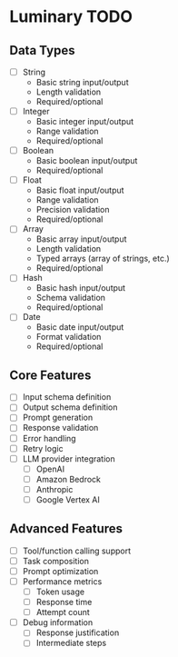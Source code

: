 # Luminary TODO

## Data Types
- [ ] String
  - Basic string input/output
  - Length validation
  - Required/optional
- [ ] Integer
  - Basic integer input/output
  - Range validation
  - Required/optional
- [ ] Boolean
  - Basic boolean input/output
  - Required/optional
- [ ] Float
  - Basic float input/output
  - Range validation
  - Precision validation
  - Required/optional
- [ ] Array
  - Basic array input/output
  - Length validation
  - Typed arrays (array of strings, etc.)
  - Required/optional
- [ ] Hash
  - Basic hash input/output
  - Schema validation
  - Required/optional
- [ ] Date
  - Basic date input/output
  - Format validation
  - Required/optional

## Core Features
- [ ] Input schema definition
- [ ] Output schema definition
- [ ] Prompt generation
- [ ] Response validation
- [ ] Error handling
- [ ] Retry logic
- [ ] LLM provider integration
  - [ ] OpenAI
  - [ ] Amazon Bedrock
  - [ ] Anthropic
  - [ ] Google Vertex AI

## Advanced Features
- [ ] Tool/function calling support
- [ ] Task composition
- [ ] Prompt optimization
- [ ] Performance metrics
  - [ ] Token usage
  - [ ] Response time
  - [ ] Attempt count
- [ ] Debug information
  - [ ] Response justification
  - [ ] Intermediate steps 